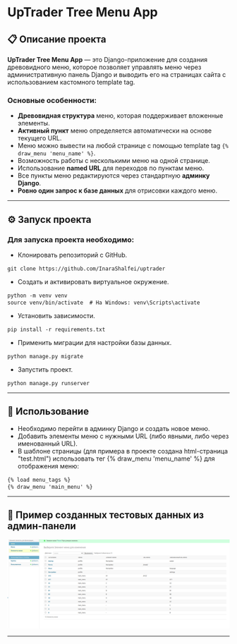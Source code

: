 # UpTrader Tree Menu App

## 📋 Описание проекта

**UpTrader Tree Menu App** — это Django-приложение для создания древовидного меню, которое позволяет управлять меню через административную панель Django и выводить его на страницах сайта с использованием кастомного template tag.

### Основные особенности:
- **Древовидная структура** меню, которая поддерживает вложенные элементы.
- **Активный пункт** меню определяется автоматически на основе текущего URL.
- Меню можно вывести на любой странице с помощью template tag `{% draw_menu 'menu_name' %}`.
- Возможность работы с несколькими меню на одной странице.
- Использование **named URL** для переходов по пунктам меню.
- Все пункты меню редактируются через стандартную **админку Django**.
- **Ровно один запрос к базе данных** для отрисовки каждого меню.

---

## ⚙️ Запуск проекта

### Для запуска проекта необходимо:

- Клонировать репозиторий с GitHub.
```
git clone https://github.com/InaraShalfei/uptrader
```
- Создать и активировать виртуальное окружение.
```
python -m venv venv
source venv/bin/activate  # На Windows: venv\Scripts\activate
```
- Установить зависимости.
```
pip install -r requirements.txt
```
- Применить миграции для настройки базы данных.
```
python manage.py migrate
```
- Запустить проект.
```
python manage.py runserver
```

---

## 🚀 Использование
- Необходимо перейти в админку Django и создать новое меню.
- Добавить элементы меню с нужными URL (либо явными, либо через именованный URL).
- В шаблоне страницы (для примера в проекте создана html-страница "test.html") использовать тег {% draw_menu 'menu_name' %} для отображения меню:
```
{% load menu_tags %}
{% draw_menu 'main_menu' %}
```

---

## 📸 Пример созданных тестовых данных из админ-панели

![Пример данных из админ-панели](assets/admin.png)

---



